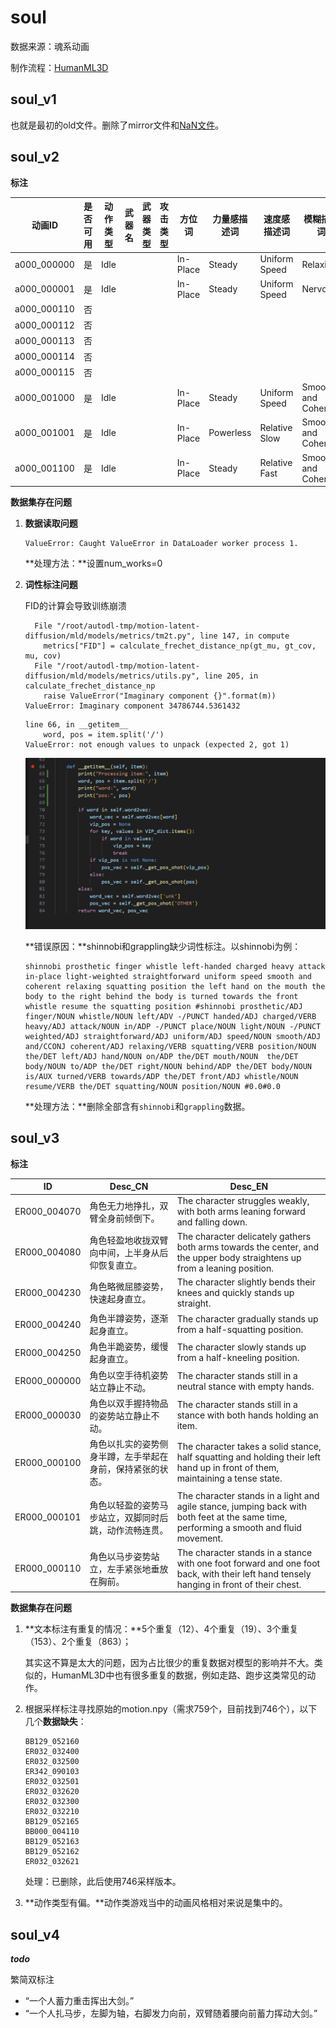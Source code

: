 # soul

数据来源：魂系动画

制作流程：[HumanML3D](https://github.com/EricGuo5513/HumanML3D)

## soul_v1

也就是最初的old文件。删除了mirror文件和[NaN文件](https://github.com/GuyTevet/motion-diffusion-model/issues/110)。

## soul_v2

**标注**

| 动画ID      | 是否可用 | 动作类型 | 武器名 | 武器类型 | 攻击类型 | 方位词   | 力量感描述词 | 速度感描述词  | 模糊描述词          |
| ----------- | -------- | -------- | ------ | -------- | -------- | -------- | ------------ | ------------- | ------------------- |
| a000_000000 | 是       | Idle     |        |          |          | In-Place | Steady       | Uniform Speed | Relaxing            |
| a000_000001 | 是       | Idle     |        |          |          | In-Place | Steady       | Uniform Speed | Nervous             |
| a000_000110 | 否       |          |        |          |          |          |              |               |                     |
| a000_000112 | 否       |          |        |          |          |          |              |               |                     |
| a000_000113 | 否       |          |        |          |          |          |              |               |                     |
| a000_000114 | 否       |          |        |          |          |          |              |               |                     |
| a000_000115 | 否       |          |        |          |          |          |              |               |                     |
| a000_001000 | 是       | Idle     |        |          |          | In-Place | Steady       | Uniform Speed | Smooth and Coherent |
| a000_001001 | 是       | Idle     |        |          |          | In-Place | Powerless    | Relative Slow | Smooth and Coherent |
| a000_001100 | 是       | Idle     |        |          |          | In-Place | Steady       | Relative Fast | Smooth and Coherent |

**数据集存在问题**

1. **数据读取问题**

   ```
   ValueError: Caught ValueError in DataLoader worker process 1.
   ```

   **处理方法：**设置num_works=0

2. **词性标注问题**

   FID的计算会导致训练崩溃

   ```
     File "/root/autodl-tmp/motion-latent-diffusion/mld/models/metrics/tm2t.py", line 147, in compute
       metrics["FID"] = calculate_frechet_distance_np(gt_mu, gt_cov, mu, cov)
     File "/root/autodl-tmp/motion-latent-diffusion/mld/models/metrics/utils.py", line 205, in calculate_frechet_distance_np
       raise ValueError("Imaginary component {}".format(m))
   ValueError: Imaginary component 34786744.5361432
   ```

   ```
   line 66, in __getitem__
       word, pos = item.split('/')
   ValueError: not enough values to unpack (expected 2, got 1)
   ```

   ![image-20231026192755754](dataset.assets/image-20231026192755754.png)

   **错误原因：**shinnobi和grappling缺少词性标注。以shinnobi为例：

   ```
   shinnobi prosthetic finger whistle left-handed charged heavy attack in-place light-weighted straightforward uniform speed smooth and coherent relaxing squatting position the left hand on the mouth the body to the right behind the body is turned towards the front whistle resume the squatting position #shinnobi prosthetic/ADJ finger/NOUN whistle/NOUN left/ADV -/PUNCT handed/ADJ charged/VERB heavy/ADJ attack/NOUN in/ADP -/PUNCT place/NOUN light/NOUN -/PUNCT weighted/ADJ straightforward/ADJ uniform/ADJ speed/NOUN smooth/ADJ and/CCONJ coherent/ADJ relaxing/VERB squatting/VERB position/NOUN  the/DET left/ADJ hand/NOUN on/ADP the/DET mouth/NOUN  the/DET body/NOUN to/ADP the/DET right/NOUN behind/ADP the/DET body/NOUN is/AUX turned/VERB towards/ADP the/DET front/ADJ whistle/NOUN  resume/VERB the/DET squatting/NOUN position/NOUN #0.0#0.0
   ```

   **处理方法：**删除全部含有`shinnobi`和`grappling`数据。



## soul_v3

**标注**

| ID           | Desc_CN                                                    | Desc_EN                                                      |
| ------------ | ---------------------------------------------------------- | ------------------------------------------------------------ |
| ER000_004070 | 角色无力地挣扎，双臂全身前倾倒下。                         | The character struggles weakly, with both arms leaning forward and  falling down. |
| ER000_004080 | 角色轻盈地收拢双臂向中间，上半身从后仰恢复直立。           | The character delicately gathers both arms towards the center, and the  upper body straightens up from a leaning position. |
| ER000_004230 | 角色略微屈膝姿势，快速起身直立。                           | The character slightly bends their knees and quickly stands up straight. |
| ER000_004240 | 角色半蹲姿势，逐渐起身直立。                               | The character gradually stands up from a half-squatting position. |
| ER000_004250 | 角色半跪姿势，缓慢起身直立。                               | The character slowly stands up from a half-kneeling position. |
| ER000_000000 | 角色以空手待机姿势站立静止不动。                           | The character stands still in a neutral stance with empty hands. |
| ER000_000030 | 角色以双手握持物品的姿势站立静止不动。                     | The character stands still in a stance with both hands holding an item. |
| ER000_000100 | 角色以扎实的姿势侧身半蹲，左手举起在身前，保持紧张的状态。 | The character takes a solid stance, half squatting and holding their left  hand up in front of them, maintaining a tense state. |
| ER000_000101 | 角色以轻盈的姿势马步站立，双脚同时后跳，动作流畅连贯。     | The character stands in a light and agile stance, jumping back with both  feet at the same time, performing a smooth and fluid movement. |
| ER000_000110 | 角色以马步姿势站立，左手紧张地垂放在胸前。                 | The character stands in a stance with one foot forward and one foot back,  with their left hand tensely hanging in front of their chest. |

**数据集存在问题**

1. **文本标注有重复的情况：**5个重复（12）、4个重复（19）、3个重复（153）、2个重复（863）；

   其实这不算是太大的问题，因为占比很少的重复数据对模型的影响并不大。类似的，HumanML3D中也有很多重复的数据，例如走路、跑步这类常见的动作。

2. 根据采样标注寻找原始的motion.npy（需求759个，目前找到746个），以下几个**数据缺失**：

   ```
   BB129_052160
   ER032_032400
   ER032_032500
   ER342_090103
   ER032_032501
   ER032_032620
   ER032_032300
   ER032_032210
   BB129_052165
   BB000_004110
   BB129_052163
   BB129_052162
   ER032_032621
   ```

   处理：已删除，此后使用746采样版本。

3. **动作类型有偏。**动作类游戏当中的动画风格相对来说是集中的。

## soul_v4

***todo***

繁简双标注

- “一个人蓄力重击挥出大剑。”
- “一个人扎马步，左脚为轴，右脚发力向前，双臂随着腰向前蓄力挥动大剑。”

